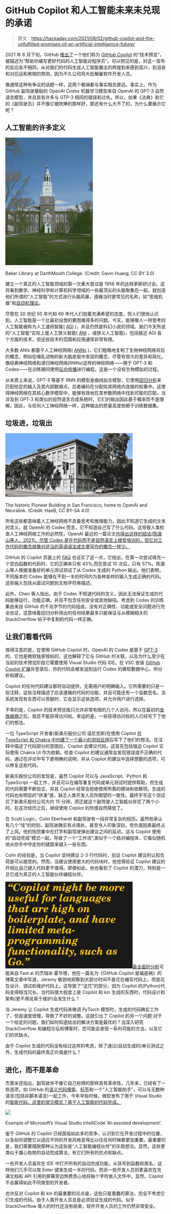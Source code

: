 # GitHub Copilot 和人工智能未来未兑现的承诺

> 原文：<https://hackaday.com/2021/08/02/github-copilot-and-the-unfulfilled-promises-of-an-artificial-intelligence-future/>

2021 年 6 月下旬，GitHub [推出了](https://github.blog/2021-06-29-introducing-github-copilot-ai-pair-programmer/)一个他们称为 [*GitHub Copilot*](https://copilot.github.com/) 的“技术预览”，被描述为“帮助你编写更好代码的人工智能对程序员”。可以预见的是，对这一宣布的反应各不相同，从对我们的代码生成人工智能霸主的辉煌到来感到高兴，到沮丧和对厄运和黑暗的预测，因为不久公司将大批解雇软件开发人员。

像通常这种有争议的话题一样，这两个极端都与事实相去甚远。事实上，作为 GitHub 副驾驶基础的 OpenAI Codex 机器学习模型来自 OpenAI 的 GPT-3 自然语言模型，并且具有许多与 GTP-3 相同的错误和过失。所以，如果《法典》和它的《副驾驶员》并不像它被吹捧的那样好，那还有什么大不了的，为什么要展示它呢？

## 人工智能的许多定义

[![](img/230dc5075ea8a3379dd6950e2a0b26b2.png)](https://hackaday.com/wp-content/uploads/2021/07/BakerLibrary.jpg)

Baker Library at DarthMouth College. (Credit: Gavin Huang, CC BY 3.0)

建立一个真正的人工智能领域的第一次重大尝试是 1956 年的达特茅斯研讨会。这将看到数学、神经科学和计算机科学领域的一些最顶尖的头脑聚集在一起，就创造他们所谓的“人工智能”的方式进行头脑风暴，遵循当时更常见的名称，如“思维机器”和[自动机理论](https://en.wikipedia.org/wiki/Automata_theory)。

尽管在 20 世纪 50 年代和 60 年代人们抱着充满希望的态度，但人们很快认识到，人工智能是一个比最初设想的要困难得多的问题。今天，能够像人一样思考的人工智能被称为人工通用智能( [AGI](https://bdtechtalks.com/2020/05/13/what-is-artificial-general-intelligence-agi/) )，并且仍然是科幻小说的领域。我们今天所说的“人工智能”实际上是人工狭义智能( [ANI](https://bdtechtalks.com/2020/04/09/what-is-narrow-artificial-intelligence-ani/) ，或狭义人工智能)，包括接近 AGI 各个方面的技术，但这些技术的范围和应用通常非常有限。

大多数 ANIs 都基于人工神经网络( [ANNs](https://en.wikipedia.org/wiki/Artificial_neural_network) )，它们粗略地复制了生物神经网络背后的概念，例如在哺乳动物的新大脑皮层中发现的概念，尽管有很大的差异和简化。像经典神经网络和递归神经网络(RNNs)这样的神经网络——用于 GPT-3 和 Codex——在训练期间使用[反向传播](https://en.wikipedia.org/wiki/Backpropagation)进行编程，这是一个没有生物模拟的过程。

从本质上来说，GPT-3 等基于 RNN 的模型是曲线拟合模型，它使用[回归分析](https://en.wikipedia.org/wiki/Regression_analysis)来匹配给定的输入及其内部数据点，后者编码在分配给其网络内连接的权重中。这使得神经网络在其核心数学模型中，能够有效地在其参数网络中找到可能的匹配。当涉及到 GPT-3 和类似的自然语言合成系统时，它们的输出因此基于概率而不是理解。因此，与任何人工神经网络一样，这种输出的质量高度依赖于训练数据集。

## 垃圾进，垃圾出

[![](img/b60450d3b11beac411060931822ae8f9.png)](https://hackaday.com/wp-content/uploads/2021/07/Pioneer_Building_San_Francisco_2019_-1.jpg)

The historic Pioneer Building in San Francisco, home to OpenAI and Neuralink. (Credit: HaeB, CC BY-SA 4.0)

所有这些都意味着人工神经网络不具备思考和推理能力，因此不知道它生成的文本的含义。就 OpenAI 的 Codex 而言，它不知道自己写了什么代码。这导致人类检查人工神经网络工作的必然性，OpenAI 最近的一篇论文[也得出这样的结论(陈唐山等人，2021)。尽管 Codex 是在代码而不是自然语言上接受培训的，但它对工作代码的概念就像对适当的英语语法或文章写作的概念一样少。](https://arxiv.org/abs/2107.03374)

GitHub 的 Copilot 页面上的 [FAQ](https://copilot.github.com/) 也证实了这一点，它指出，在第一次尝试填充一个空白函数的代码时，它的正确率只有 43%,而在尝试 10 次后，只有 57%。陈唐山等人根据准备好的单元测试测试了从 Codex 生成的 Python 输出。他们表明，不同版本的 Codex 能够在不到一半的时间内为各种各样的输入生成正确的代码。这些输入包括从面试问题到文档字符串描述。

此外，Chen 等人指出，由于 Codex 不知道代码的含义，因此无法保证生成的代码能够运行，功能正确，并且不包含任何安全或其他缺陷。考虑到 Codex 的训练集由来自 GitHub 的千兆字节的代码组成，没有对正确性、功能或安全问题进行完全验证，这意味着回归分析得出的任何结果最多只能保证与从模糊相关的 StackOverflow 帖子中复制的代码一样正确。

## 让我们看看代码

值得注意的是，在使用 GitHub Copilot 时，OpenAI 的 Codex 是基于 [GPT-3](https://en.wikipedia.org/wiki/GPT-3) 的，它也是微软独家授权的，这也解释了它与 GitHub 的关联，以及为什么至少在当前的技术预览阶段它需要使用 Visual Studio 代码 IDE。在 VSC 安装 [GitHub Copilot 扩展](https://marketplace.visualstudio.com/items?itemName=GitHub.copilot)并登录后，你的代码会被发送到运行 Codex 的微软数据中心，供分析和建议。

Copilot 的任何代码建议都将自动提供，无需用户的明确输入。它所需要的只是一些注释，这些注释描述了应该遵循的代码的功能，并且可能还有一个函数签名。当系统发现有东西可以贡献时，它会显示这些选项，并允许用户进行选择。

不幸的是，Copilot 的技术预览版只允许非常有限的几个人访问，所以在最初的[虫族蜂拥](https://knowyourmeme.com/memes/zerg-rush)之后，我还不能获得访问权。幸运的是，一些获得访问权的人已经写下了他们的想法。

一位 TypeScript 开发者(新美乐股份公司·温尼克斯)在使用 Copilot [在 TypeScript 和 Chakra 中创建了一个最小的测验应用](https://dev.to/winnekes/i-built-an-app-with-github-copilot-here-s-the-result-2mic)后写下了他们的想法。在注释中描述了代码部分的意图后，Copilot 会建议代码，这首先包括强迫 Copilot 实际使用 Chakra UI 作为依赖。检查 Copilot 的建议通常会发现错误或不正确的代码，通过在评论中写下更明确的说明，并从 Copilot 的建议中选择想要的选项，可以修复这些代码。

新美乐股份公司的发现是，虽然 Copilot 可以与 JavaScript、Python 和 TypeScript 一起工作，并且可以在编写重复代码或单元测试时提供帮助，但生成的代码需要不断验证，并且 Copilot 经常会拒绝使用所需的模块和依赖项。生成的代码也有明显的“拼凑”感，缺乏人类开发人员所期望的一致性。最终手写这个测试花了新美乐股份公司大约 15 分钟，而迁就这个副驾驶人工智能伙伴花了两个小时。在这次经历之后，继续使用 Copilot 的热情自然降低了。

在 Scott Logic，Colin Eberhardt 和副驾驶有一段非常复杂的经历。虽然他承认有几个“哇”的时刻，副驾驶确实有点用处，甚至令人印象深刻，但负面因素最终占了上风。他的抱怨集中在打字和副驾驶弹出建议之间的延迟。这与 Copilot 使用的“自动完成”模式一起，导致了一个“工作流”,类似于一个结对编程体，它看似随机地从你手中夺走你的键盘来键入一些东西。

Colin 的经验是，当 Copilot 坚持建议 2-3 行代码时，验证 Copilot 建议的认知负荷是可以接受的。然而，当建议使用更大的代码块时，他觉得验证 Copilot 建议的开销比自己键入代码更不值得。即便如此，他也看到了 Copilot 的潜力，特别是一旦它成为真正的人工智能伙伴编程伙伴。

![Copilot might be more useful for languages that are high on boilerplate, and have limited meta-programming functionality, such as Go. --Jeremy Howard](img/0b84b6e1c02e7e00b3b44458776ab174.png)[最全面的分析](https://www.fast.ai/2021/07/19/copilot/)可能来自 Fast.ai 的杰瑞米·霍华德，他在一篇名为《GitHub Copilot 是福是祸》的博客文章中写道，Jeremy 敏锐地观察到大部分时间不是花在编写代码上，而是花在设计、调试和维护代码上。这导致了“诅咒”的部分，因为 Copilot 的(Python)代码变得相当冗长。当代码很大程度上是 Copilot 和 kin 生成的东西时，代码设计和架构(更不用说易于维护)会发生什么？

当 Jeremy 让 Copilot 生成代码来微调 PyTorch 模型时，生成的代码确实工作了，但是速度很慢，导致了不好的调整。这就引出了 Copilot 的另一个问题:对于一个给定的问题，我们如何知道给出的解决方案是最优的？当深入研究 StackOverflow 和编程论坛和博客时，您可能会发现一系列可能的方法，以及它们的优缺点。

由于 Copilot 生成的代码没有经过这样的考虑，除了通过(自动生成的)单元测试之外，生成代码的最终真正价值是什么？

## 进化，而不是革命

杰里米还指出，副驾驶并不像它自己标榜的那样具有革命性。几年来，已经有了一些选项，如 GitHub 的[语义代码搜索](https://github.blog/2018-09-18-towards-natural-language-semantic-code-search/)、[标签](https://www.tabnine.com/)和一个“人工智能助手”，可以与无数种语言(包括非脚本语言)一起工作，今年早些时候，微软发布了用于 Visual Studio 的[智能代码。这里的常见模式？基于人工智能的代码完成。](https://marketplace.visualstudio.com/items?itemName=VisualStudioExptTeam.vscodeintellicode-insiders)

[![](img/85b84f7ed9621bc54f0001c28ecdc657.png)](https://hackaday.com/wp-content/uploads/2021/07/IntelliCodeUsageExamples.gif)

Example of Microsoft’s Visual Studio IntelliCode ‘AI-assisted development’.

鉴于 GitHub 的 Copilot 已经面临如此多的竞争，认识到它在开发过程中的位置，以及如何调整它以适应不同的开发风格变得比以往任何时候都更加重要。最重要的是，我们需要摆脱那种认为这些是“人工智能编程伙伴”的乐观想法。显然，这些更类似于雄心勃勃的自动完成算法，有它们所有的优点和缺点。

一些开发人员喜欢在 IDE 中打开所有的自动完成功能，从括号到函数和类名，这样他们几乎可以按 Enter 键来生成一半的代码，而另一些开发人员则更喜欢在充满文档和 API 引用的屏幕旁边煞费苦心地将每个字符凿入文件中。显然，Copilot 不会赢得如此不同类型的开发者。

也许反对 Copilot 和 kin 的最重要的论点是，这些只是愚蠢的算法，完全不考虑它们生成的代码。由于人类开发人员总是必须验证生成的代码，似乎 StackOverflow 等人的时代还没有结束，软件开发人员的工作仍然非常安全。